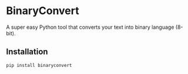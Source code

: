# BinaryConvert

A super easy Python tool that converts your text into binary language (8-bit).

## Installation

```bash
pip install binaryconvert
